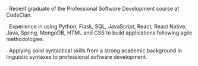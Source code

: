 ∙ Recent graduate of the Professional Software Development course at CodeClan.

∙ Experience in using Python, Flask, SQL, JavaScript, React, React Native, Java, Spring, MongoDB, HTML and CSS to build applications following agile      methodologies.

∙ Applying solid syntactical skills from a strong academic background in linguistic syntaxes to professional software development.


